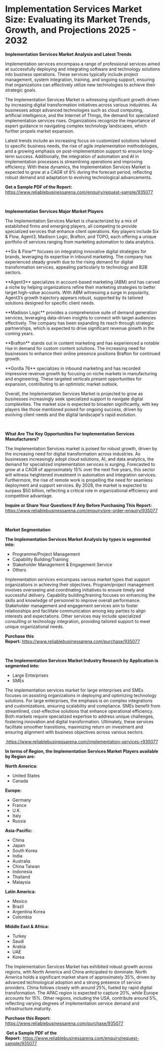 <p><h1>Implementation Services Market Size: Evaluating its Market Trends, Growth, and Projections 2025 - 2032</h1></p><p><strong>Implementation Services Market Analysis and Latest Trends</strong></p>
<p><p>Implementation services encompass a range of professional services aimed at successfully deploying and integrating software and technology solutions into business operations. These services typically include project management, system integration, training, and ongoing support, ensuring that organizations can effectively utilize new technologies to achieve their strategic goals.</p><p>The Implementation Services Market is witnessing significant growth driven by increasing digital transformation initiatives across various industries. As businesses adopt advanced technologies such as cloud computing, artificial intelligence, and the Internet of Things, the demand for specialized implementation services rises. Organizations recognize the importance of expert guidance in navigating complex technology landscapes, which further propels market expansion.</p><p>Latest trends include an increasing focus on customized solutions tailored to specific business needs, the rise of agile implementation methodologies, and a growing emphasis on post-implementation support to ensure long-term success. Additionally, the integration of automation and AI in implementation processes is streamlining operations and improving efficiency. With these dynamics, the Implementation Services Market is expected to grow at a CAGR of 8% during the forecast period, reflecting robust demand and adaptation to evolving technological advancements.</p></p>
<p><strong>Get a Sample PDF of the Report:&nbsp;</strong> <a href="https://www.reliablebusinessarena.com/enquiry/request-sample/935077?utm_campaign=3737&utm_medium=2&utm_source=Github&utm_content=ia&utm_term=18042025&utm_id=implementation-services">https://www.reliablebusinessarena.com/enquiry/request-sample/935077</a></p>
<p>&nbsp;</p>
<p><strong>Implementation Services Major Market Players</strong></p>
<p><p>The Implementation Services Market is characterized by a mix of established firms and emerging players, all competing to provide specialized services that enhance client operations. Key players include Six & Flow, Agent3, Madison Logic, Brafton, and TOPO, each offering a unique portfolio of services ranging from marketing automation to data analytics.</p><p>**Six & Flow** focuses on integrating innovative digital strategies for brands, leveraging its expertise in inbound marketing. The company has experienced steady growth due to the rising demand for digital transformation services, appealing particularly to technology and B2B sectors.</p><p>**Agent3** specializes in account-based marketing (ABM) and has carved a niche by helping organizations refine their marketing strategies to better target high-value accounts. With ABM witnessing a surge in popularity, Agent3’s growth trajectory appears robust, supported by its tailored solutions designed for specific client needs.</p><p>**Madison Logic** provides a comprehensive suite of demand generation services, leveraging data-driven insights to connect with target audiences effectively. The company has been expanding its reach through strategic partnerships, which is expected to drive significant revenue growth in the coming years.</p><p>**Brafton** stands out in content marketing and has experienced a notable rise in demand for custom content solutions. The increasing need for businesses to enhance their online presence positions Brafton for continued growth.</p><p>**Gorilla 76** specializes in inbound marketing and has recorded impressive revenue growth by focusing on niche markets in manufacturing and engineering. These targeted verticals present opportunities for expansion, contributing to an optimistic market outlook.</p><p>Overall, the Implementation Services Market is projected to grow as businesses increasingly seek specialized support to navigate digital complexities. The market size is expected to broaden significantly, with key players like those mentioned poised for ongoing success, driven by evolving client needs and the digital landscape's rapid evolution.</p></p>
<p>&nbsp;</p>
<p><strong>What Are The Key Opportunities For Implementation Services Manufacturers?</strong></p>
<p><p>The Implementation Services market is poised for robust growth, driven by the increasing need for digital transformation across industries. As businesses increasingly adopt cloud solutions, AI, and data analytics, the demand for specialized implementation services is surging. Forecasted to grow at a CAGR of approximately 15% over the next five years, this sector will witness heightened investment in automation and integration services. Furthermore, the rise of remote work is propelling the need for seamless deployment and support services. By 2028, the market is expected to surpass $50 billion, reflecting a critical role in organizational efficiency and competitive advantage.</p></p>
<p><strong>Inquire or Share Your Questions If Any Before Purchasing This Report:</strong> <a href="https://www.reliablebusinessarena.com/enquiry/pre-order-enquiry/935077?utm_campaign=3737&utm_medium=2&utm_source=Github&utm_content=ia&utm_term=18042025&utm_id=implementation-services">https://www.reliablebusinessarena.com/enquiry/pre-order-enquiry/935077</a></p>
<p>&nbsp;</p>
<p><strong>Market Segmentation</strong></p>
<p><strong>The Implementation Services Market Analysis by types is segmented into:</strong></p>
<p><ul><li>Programme/Project Management</li><li>Capability Building/Training</li><li>Stakeholder Management & Engagement Service</li><li>Others</li></ul></p>
<p><p>Implementation services encompass various market types that support organizations in achieving their objectives. Program/project management involves overseeing and coordinating initiatives to ensure timely and successful delivery. Capability building/training focuses on enhancing the skills and knowledge of personnel to improve overall performance. Stakeholder management and engagement services aim to foster relationships and facilitate communication among key parties to align interests and expectations. Other services may include specialized consulting or technology integration, providing tailored support to meet unique organizational needs.</p></p>
<p><strong>Purchase this Report:&nbsp;</strong><a href="https://www.reliablebusinessarena.com/purchase/935077?utm_campaign=3737&utm_medium=2&utm_source=Github&utm_content=ia&utm_term=18042025&utm_id=implementation-services">https://www.reliablebusinessarena.com/purchase/935077</a></p>
<p>&nbsp;</p>
<p><strong>The Implementation Services Market Industry Research by Application is segmented into:</strong></p>
<p><ul><li>Large Enterprises</li><li>SMEs</li></ul></p>
<p><p>The implementation services market for large enterprises and SMEs focuses on assisting organizations in deploying and optimizing technology solutions. For large enterprises, the emphasis is on complex integrations and customizations, ensuring scalability and compliance. SMEs benefit from streamlined, cost-effective solutions that enhance operational efficiency. Both markets require specialized expertise to address unique challenges, fostering innovation and digital transformation. Ultimately, these services facilitate smoother transitions, maximizing return on investment and ensuring alignment with business objectives across various sectors.</p></p>
<p><a href="https://www.reliablebusinessarena.com/implementation-services-r935077?utm_campaign=3737&utm_medium=2&utm_source=Github&utm_content=ia&utm_term=18042025&utm_id=implementation-services">&nbsp;https://www.reliablebusinessarena.com/implementation-services-r935077</a></p>
<p><strong>In terms of Region, the Implementation Services Market Players available by Region are:</strong></p>
<p>
    <p> <strong> North America: </strong>
        <ul>
            <li>United States</li>
            <li>Canada</li>
        </ul>
        </p> 
    <p> <strong> Europe: </strong>
        <ul>
            <li>Germany</li>
            <li>France</li>
            <li>U.K.</li>
            <li>Italy</li>
            <li>Russia</li>
        </ul>
        </p> 
    <p> <strong> Asia-Pacific: </strong>
        <ul>
            <li>China</li>
            <li>Japan</li>
            <li>South Korea</li>
            <li>India</li>
            <li>Australia</li>
            <li>China Taiwan</li>
            <li>Indonesia</li>
            <li>Thailand</li>
            <li>Malaysia</li>
        </ul>
        </p> 
    <p> <strong> Latin America: </strong>
        <ul>
            <li>Mexico</li>
            <li>Brazil</li>
            <li>Argentina Korea</li>
            <li>Colombia</li>
        </ul>
        </p> 
    <p> <strong> Middle East & Africa: </strong>
        <ul>
            <li>Turkey</li>
            <li>Saudi</li>
            <li>Arabia</li>
            <li>UAE</li>
            <li>Korea</li>
        </ul>
    </p>
    </p>
<p><p>The Implementation Services Market has exhibited robust growth across regions, with North America and China anticipated to dominate. North America holds a significant market share of approximately 35%, driven by advanced technological adoption and a strong presence of service providers. China follows closely with around 25%, fueled by rapid digital transformation. The APAC region is expected to capture 20%, while Europe accounts for 15%. Other regions, including the USA, contribute around 5%, reflecting varying degrees of implementation service demand and infrastructure maturity.</p></p>
<p><strong>Purchase this Report: </strong><a href="https://www.reliablebusinessarena.com/purchase/935077?utm_campaign=3737&utm_medium=2&utm_source=Github&utm_content=ia&utm_term=18042025&utm_id=implementation-services">https://www.reliablebusinessarena.com/purchase/935077</a></p>
<p>&nbsp;<strong>Get a Sample PDF of the Report:&nbsp;&nbsp;</strong><a href="https://www.reliablebusinessarena.com/enquiry/request-sample/935077?utm_campaign=3737&utm_medium=2&utm_source=Github&utm_content=ia&utm_term=18042025&utm_id=implementation-services">https://www.reliablebusinessarena.com/enquiry/request-sample/935077</a></p>
<p><strong></strong></p>
<p><p></p><p></p><p></p></p>
